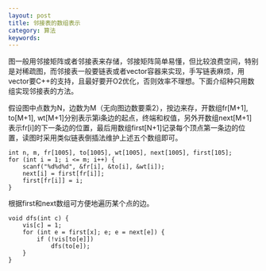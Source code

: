 ```yaml
---
layout: post
title: 邻接表的数组表示
category: 算法
keywords:
---
```


图一般用邻接矩阵或者邻接表来存储，邻接矩阵简单易懂，但比较浪费空间，特别是对稀疏图，而邻接表一般要链表或者vector容器来实现，手写链表麻烦，用vector要C++的支持，且最好要开O2优化，否则效率不理想。下面介绍种只用数组实现邻接表的方法。

假设图中点数为N，边数为M（无向图边数要乘2），按边来存，开数组fr[M+1], to[M+1], wt[M+1]分别表示第i条边的起点，终端和权值，另外开数组next[M+1]表示fr[i]的下一条边的位置，最后用数组first[N+1]记录每个顶点第一条边的位置，读图时采用类似链表倒插法维护上述五个数组即可。

```
int n, m, fr[1005], to[1005], wt[1005], next[1005], first[105];
for (int i = 1; i <= m; i++) {
    scanf("%d%d%d", &fr[i], &to[i], &wt[i]);
    next[i] = first[fr[i]];
    first[fr[i]] = i;
}
```

根据first和next数组可方便地遍历某个点的边。

```
void dfs(int c) {
    vis[c] = 1;
    for (int e = first[x]; e; e = next[e]) {
        if (!vis[to[e]])
            dfs(to[e]);
    }
}
```

